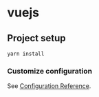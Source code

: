 # vuejs

## Project setup
```
yarn install
```

### Customize configuration
See [Configuration Reference](https://cli.vuejs.org/config/).
